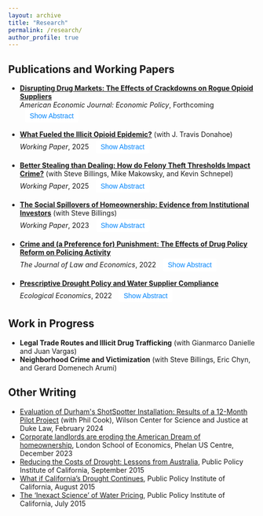 ```yaml
---
layout: archive
title: "Research"
permalink: /research/
author_profile: true
---
```


<style>
  .toggle-button {
    background-color: white;
    color: #0084fb;
    border: #0084fb;
    padding: 5px 10px; /* Reduced padding */
    font-size: 14px; /* Smaller font size */
    border-radius: 3px; /* Slightly smaller border radius */
    cursor: pointer;
    transition: background-color 0.3s;
    margin: 2px; /* Add some margin to reduce visual bulk */
  }

  .toggle-button:hover {
    background-color: #0056b3;
  }

  .toggle-button:focus {
    outline: none;
  }
</style>

## Publications and Working Papers

* **[Disrupting Drug Markets: The Effects of Crackdowns on Rogue Opioid Suppliers](https://papers.ssrn.com/sol3/papers.cfm?abstract_id=4266020)**

    <span style="display: block; margin-top: -12px; line-height: 1;">*American Economic Journal: Economic Policy*, Forthcoming <button class="toggle-button" onclick="toggleText('abstractdocs')" style="display: inline-block; margin-left: 10px;">Show Abstract</button>
<div id="abstractdocs" style="display: none;">
This paper estimates the impacts of doctor crackdowns on the quantity demanded of prescription opioids, across-market substitution, and across-product substitution. Exploiting plausibly exogenous variation in the timing and location of administrative actions, I find that cracking down on a single doctor decreases county-level opioid dispensing by 10%. This decline persists across space and grows over time. Additionally, significant heroin substitution occurs, yet overall overdose mortality decreases. These results highlight a critical tradeoff policymakers should consider with targeted crackdowns: reductions in the flow of new users must be balanced against the harm that arises when existing users substitute to more dangerous drugs. 
</div>

* **[What Fueled the Illicit Opioid Epidemic?](https://papers.ssrn.com/sol3/papers.cfm?abstract_id=5114929)** (with J. Travis Donahoe)

    <span style="display: block; margin-top: -12px; line-height: 1;">*Working Paper*, 2025 <button class="toggle-button" onclick="toggleText('abstracttakeover')" style="display: inline-block; margin-left: 10px;">Show Abstract</button>
<div id="abstracttakeover" style="display: none;">
In recent years, illicitly produced opioids—primarily heroin and fentanyl—have surpassed prescription opioids as the leading cause of overdose deaths in the United States. We identify a previously unexplored driver of this transition: heroin potency shocks resulting from both the integration of heroin supply chains in Mexico and the adulteration of heroin with fentanyl. Using a difference-in-differences framework that exploits the fact that white powder heroin markets were exposed to these potency shocks while black tar heroin markets were not, we estimate that they increased heroin and fentanyl death rates by approximately 230% and 890%, respectively, from 2012 to 2019. Previously studied legal market interventions cannot explain these effects, and our findings provide new insight into key aspects of the evolving epidemic that were thus far unexplained. We conclude that heroin potency shocks are a major determinant of the transition to the illicit opioid waves of the epidemic. 
</div>

* **[Better Stealing than Dealing: How do Felony Theft Thresholds Impact Crime?](https://papers.ssrn.com/sol3/papers.cfm?abstract_id=5169572)** (with Steve Billings, Mike Makowsky, and Kevin Schnepel)

    <span style="display: block; margin-top: -12px; line-height: 1;">*Working Paper*, 2025 <button class="toggle-button" onclick="toggleText('abstracttheft')" style="display: inline-block; margin-left: 10px;">Show Abstract</button>
<div id="abstracttheft" style="display: none;">
From 2005 to 2019, forty US states increased the dollar value threshold delineating misdemeanor and felony theft, reducing the expected punishment for a subset of property crimes. Using an event study framework, we observe significant and growing increases in theft after a state reform is passed. We then show that reduced sanctions for theft have broader effects in the market for illegal activity. Consistent with a mechanism of substitution across income-generating crimes, we find decreases in both drug distribution crimes and the probability that a released offender previously convicted of drug distribution is reincarcerated for a new drug conviction. 
</div>

* **[The Social Spillovers of Homeownership: Evidence from Institutional Investors](https://papers.ssrn.com/sol3/papers.cfm?abstract_id=4649479)** (with Steve Billings)

    <span style="display: block; margin-top: -12px; line-height: 1;">*Working Paper*, 2023 <button class="toggle-button" onclick="toggleText('abstracthomes')" style="display: inline-block; margin-left: 10px;">Show Abstract</button>
<div id="abstracthomes" style="display: none;">
We provide novel evidence on the social spillovers of homeownership by exploiting the recent rise of institutional investors purchasing single-family homes and converting them to permanent rentals. Using a granular difference-in-differences design based on proximity to a single investor-purchased property, we find that neighboring property values decline by 1% relative to those slightly farther away. This decline grows over time yet decays across space, and these same properties experience increases in crime and decreases in property maintenance and voter registration. Heterogeneity analysis suggests that the observed externalities are primarily driven by changes in ownership rather than tenant behavior.
</div>

* **[Crime and (a Preference for) Punishment: The Effects of Drug Policy Reform on Policing Activity](https://www.journals.uchicago.edu/doi/10.1086/721292)**

    <span style="display: block; margin-top: -12px; line-height: 1;">*The Journal of Law and Economics*, 2022 <button class="toggle-button" onclick="toggleText('abstractdfsz')" style="display: inline-block; margin-left: 10px;">Show Abstract</button>
<div id="abstractdfsz" style="display: none;">
We still know very little about the incentives of police. Using geocoded crime data and a novel source of within-city variation in punishment severity, I am able to shed light on enforcement behavior. I find that in parts of a city where drug sale penalties were weakened, there is a 13% decrease in all drug arrests. There is no displacement of non-drug offenses. If offenders were significantly deterred by harsher penalties, as the law intended and Becker’s (1968) model predicts, drug arrests should have increased in areas with weaker penalties. My results are therefore consistent with police treating enforcement effort and punishment severity as complements. I also find that city-wide crime and drug use do not increase after the reform. This paper thus calls into question the "War on Drugs" view of punishment and suggests that certain types of enforcement can be reduced without incurring large public safety costs.
</div>

* **[Prescriptive Drought Policy and Water Supplier Compliance](https://www.sciencedirect.com/science/article/pii/S092180092200091X?dgcid=author)**

    <span style="display: block; margin-top: -12px; line-height: 1;">*Ecological Economics*, 2022 <button class="toggle-button" onclick="toggleText('abstractwater')" style="display: inline-block; margin-left: 10px;">Show Abstract</button>
<div id="abstractwater" style="display: none;">
Governments often cannot use prices to induce water conservation, and the need to understand the impacts of alternate methods is growing due to increased variability in water resources. During the 2012-2016 drought in California, a period that may presage the future of water management in a warmer climate, the state attempted to manage water use through a set of mandatory restrictions that assigned each of California's 412 largest urban water suppliers to one of nine conservation tiers; those with greater historic usage needed to conserve more. I find that even though significant statewide savings occurred, only half of all suppliers complied with their conservation target. Moreover, the increased savings were not caused by the tiered design of the mandate: evidence from a regression discontinuity design shows that suppliers that just missed a stricter conservation tier actually conserved more. Additionally, water use rebounded after the regulation was removed, implying that variable adjustments in demand contributed more to water use savings than fixed cost household investments. Given the significant costs of water regulation and the high probability of future droughts, the policy implication is that both governments and water suppliers may benefit from investments in water supply reliability and less complex prescriptive policies.
</div>

<script>
  function toggleText(sectionId) {
    const section = document.getElementById(sectionId);
    const button = event.currentTarget;
    if (section.style.display === "none") {
      section.style.display = "block";
      button.textContent = "Hide Abstract";
    } else {
      section.style.display = "none";
      button.textContent = "Show Abstract";
    }
  }
</script>

## Work in Progress

* **Legal Trade Routes and Illicit Drug Trafficking** (with Gianmarco Danielle and Juan Vargas)
* **Neighborhood Crime and Victimization** (with Steve Billings, Eric Chyn, and Gerard Domenech Arumi)

## Other Writing

* [Evaluation of Durham's ShotSpotter Installation: Results of a 12-Month Pilot Project](https://papers.ssrn.com/sol3/papers.cfm?abstract_id=4808698) (with Phil Cook), Wilson Center for Science and Justice at Duke Law, February 2024
* [Corporate landlords are eroding the American Dream of homeownership](https://blogs.lse.ac.uk/usappblog/2023/12/18/corporate-landlords-are-eroding-the-american-dream-of-homeownership-especially-in-black-neighborhoods/), London School of Economics, Phelan US Centre, December 2023
* [Reducing the Costs of Drought: Lessons from Australia](https://www.ppic.org/blog/reducing-the-costs-of-drought-lessons-from-australia/), Public Policy Institute of California, September 2015
* [What if California’s Drought Continues](https://www.ppic.org/content/pubs/report/R_815EHR.pdf), Public Policy Institute of California, August 2015
* [The ‘Inexact Science’ of Water Pricing](https://www.ppic.org/blog/the-inexact-science-of-water-pricing/), Public Policy Institute of California, July 2015

